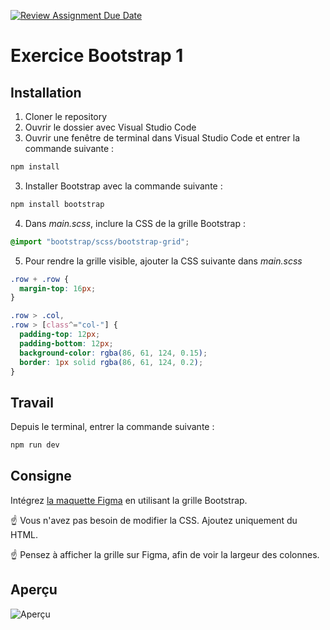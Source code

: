 [![Review Assignment Due Date](https://classroom.github.com/assets/deadline-readme-button-22041afd0340ce965d47ae6ef1cefeee28c7c493a6346c4f15d667ab976d596c.svg)](https://classroom.github.com/a/sRNsR24v)
# Exercice Bootstrap 1

## Installation

1. Cloner le repository
2. Ouvrir le dossier avec Visual Studio Code
3. Ouvrir une fenêtre de terminal dans Visual Studio Code et entrer la commande suivante :

```bash
npm install
```

3. Installer Bootstrap avec la commande suivante :

```bash
npm install bootstrap
```

4. Dans _main.scss_, inclure la CSS de la grille Bootstrap :

```scss
@import "bootstrap/scss/bootstrap-grid";
```

5. Pour rendre la grille visible, ajouter la CSS suivante dans _main.scss_

```css
.row + .row {
  margin-top: 16px;
}

.row > .col,
.row > [class^="col-"] {
  padding-top: 12px;
  padding-bottom: 12px;
  background-color: rgba(86, 61, 124, 0.15);
  border: 1px solid rgba(86, 61, 124, 0.2);
}
```

## Travail

Depuis le terminal, entrer la commande suivante :

```bash
npm run dev
```

## Consigne

Intégrez [la maquette Figma](https://www.figma.com/design/AYSTUluL0uivJXH4LS730U/imd2-exercice-bootstrap-1?node-id=0-1&t=Vr56IhixpL0y6m54-1) en utilisant la grille Bootstrap.

☝️ Vous n'avez pas besoin de modifier la CSS. Ajoutez uniquement du HTML.

☝️ Pensez à afficher la grille sur Figma, afin de voir la largeur des colonnes.

## Aperçu

![Aperçu](apercu.png)
